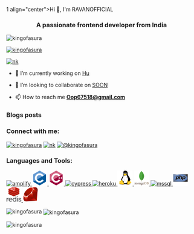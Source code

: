 1 align="center">Hi 👋, I'm RAVANOFFICIAL</h1>
<h3 align="center">A passionate frontend developer from India</h3>

<p align="left"> <img src="https://komarev.com/ghpvc/?username=kingofasura&label=Profile%20views&color=0e75b6&style=flat" alt="kingofasura" /> </p>

<p align="left"> <a href="https://github.com/ryo-ma/github-profile-trophy"><img src="https://github-profile-trophy.vercel.app/?username=kingofasura" alt="kingofasura" /></a> </p>

<p align="left"> <a href="https://twitter.com/nk" target="blank"><img src="https://img.shields.io/twitter/follow/nk?logo=twitter&style=for-the-badge" alt="nk" /></a> </p>

- 🔭 I’m currently working on [Hu](https://github.com/KINGOFASURA/RAVAN-OFFICIAL)

- 👯 I’m looking to collaborate on [SOON](https://github.com/KINGOFASURA/RAVAN-OFFICIAL)

- 📫 How to reach me **Oop67518@gmail.com**

### Blogs posts
<!-- BLOG-POST-LIST:START -->
<!-- BLOG-POST-LIST:END -->

<h3 align="left">Connect with me:</h3>
<p align="left">
<a href="https://dev.to/kingofasura" target="blank"><img align="center" src="https://cdn.jsdelivr.net/npm/simple-icons@3.0.1/icons/dev-dot-to.svg" alt="kingofasura" height="30" width="40" /></a>
<a href="https://twitter.com/nk" target="blank"><img align="center" src="https://raw.githubusercontent.com/rahuldkjain/github-profile-readme-generator/master/src/images/icons/Social/twitter.svg" alt="nk" height="30" width="40" /></a>
<a href="https://medium.com/@kingofasura" target="blank"><img align="center" src="https://raw.githubusercontent.com/rahuldkjain/github-profile-readme-generator/master/src/images/icons/Social/medium.svg" alt="@kingofasura" height="30" width="40" /></a>
</p>

<h3 align="left">Languages and Tools:</h3>
<p align="left"> <a href="https://aws.amazon.com/amplify/" target="_blank"> <img src="https://docs.amplify.aws/assets/logo-dark.svg" alt="amplify" width="40" height="40"/> </a> <a href="https://www.cprogramming.com/" target="_blank"> <img src="https://raw.githubusercontent.com/devicons/devicon/master/icons/c/c-original.svg" alt="c" width="40" height="40"/> </a> <a href="https://www.w3schools.com/cpp/" target="_blank"> <img src="https://raw.githubusercontent.com/devicons/devicon/master/icons/cplusplus/cplusplus-original.svg" alt="cplusplus" width="40" height="40"/> </a> <a href="https://www.cypress.io" target="_blank"> <img src="https://raw.githubusercontent.com/simple-icons/simple-icons/6e46ec1fc23b60c8fd0d2f2ff46db82e16dbd75f/icons/cypress.svg" alt="cypress" width="40" height="40"/> </a> <a href="https://heroku.com" target="_blank"> <img src="https://www.vectorlogo.zone/logos/heroku/heroku-icon.svg" alt="heroku" width="40" height="40"/> </a> <a href="https://www.linux.org/" target="_blank"> <img src="https://raw.githubusercontent.com/devicons/devicon/master/icons/linux/linux-original.svg" alt="linux" width="40" height="40"/> </a> <a href="https://www.mongodb.com/" target="_blank"> <img src="https://raw.githubusercontent.com/devicons/devicon/master/icons/mongodb/mongodb-original-wordmark.svg" alt="mongodb" width="40" height="40"/> </a> <a href="https://www.microsoft.com/en-us/sql-server" target="_blank"> <img src="https://www.svgrepo.com/show/303229/microsoft-sql-server-logo.svg" alt="mssql" width="40" height="40"/> </a> <a href="https://www.php.net" target="_blank"> <img src="https://raw.githubusercontent.com/devicons/devicon/master/icons/php/php-original.svg" alt="php" width="40" height="40"/> </a> <a href="https://redis.io" target="_blank"> <img src="https://raw.githubusercontent.com/devicons/devicon/master/icons/redis/redis-original-wordmark.svg" alt="redis" width="40" height="40"/> </a> <a href="https://www.ruby-lang.org/en/" target="_blank"> <img src="https://raw.githubusercontent.com/devicons/devicon/master/icons/ruby/ruby-original.svg" alt="ruby" width="40" height="40"/> </a> </p>

<p><img align="left" src="https://github-readme-stats.vercel.app/api/top-langs?username=kingofasura&show_icons=true&locale=en&layout=compact" alt="kingofasura" /></p>

<p>&nbsp;<img align="center" src="https://github-readme-stats.vercel.app/api?username=kingofasura&show_icons=true&locale=en" alt="kingofasura" /></p>

<p><img align="center" src="https://github-readme-streak-stats.herokuapp.com/?user=kingofasura&" alt="kingofasura" /></p>
